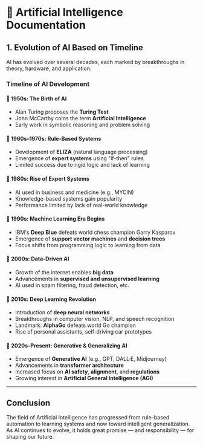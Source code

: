 # 🤖 Artificial Intelligence Documentation

## 1. Evolution of AI Based on Timeline

AI has evolved over several decades, each marked by breakthroughs in theory, hardware, and application.

### Timeline of AI Development

#### 🔹 1950s: The Birth of AI
- Alan Turing proposes the **Turing Test**
- John McCarthy coins the term **Artificial Intelligence**
- Early work in symbolic reasoning and problem solving

#### 🔹 1960s–1970s: Rule-Based Systems
- Development of **ELIZA** (natural language processing)
- Emergence of **expert systems** using "if-then" rules
- Limited success due to rigid logic and lack of learning

#### 🔹 1980s: Rise of Expert Systems
- AI used in business and medicine (e.g., MYCIN)
- Knowledge-based systems gain popularity
- Performance limited by lack of real-world knowledge

#### 🔹 1990s: Machine Learning Era Begins
- IBM's **Deep Blue** defeats world chess champion Garry Kasparov
- Emergence of **support vector machines** and **decision trees**
- Focus shifts from programming logic to learning from data

#### 🔹 2000s: Data-Driven AI
- Growth of the internet enables **big data**
- Advancements in **supervised and unsupervised learning**
- AI used in spam filtering, fraud detection, etc.

#### 🔹 2010s: Deep Learning Revolution
- Introduction of **deep neural networks**
- Breakthroughs in computer vision, NLP, and speech recognition
- Landmark: **AlphaGo** defeats world Go champion
- Rise of personal assistants, self-driving car prototypes

#### 🔹 2020s–Present: Generative & Generalizing AI
- Emergence of **Generative AI** (e.g., GPT, DALL·E, Midjourney)
- Advancements in **transformer architecture**
- Increased focus on **AI safety**, **alignment**, and **regulations**
- Growing interest in **Artificial General Intelligence (AGI)**

---

## Conclusion

The field of Artificial Intelligence has progressed from rule-based automation to learning systems and now toward intelligent generalization. As AI continues to evolve, it holds great promise — and responsibility — for shaping our future.

